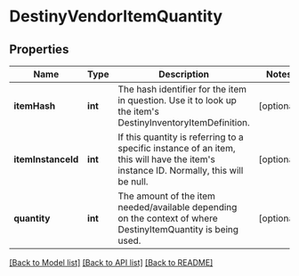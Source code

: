# DestinyVendorItemQuantity

## Properties
Name | Type | Description | Notes
------------ | ------------- | ------------- | -------------
**itemHash** | **int** | The hash identifier for the item in question. Use it to look up the item&#39;s DestinyInventoryItemDefinition. | [optional] 
**itemInstanceId** | **int** | If this quantity is referring to a specific instance of an item, this will have the item&#39;s instance ID. Normally, this will be null. | [optional] 
**quantity** | **int** | The amount of the item needed/available depending on the context of where DestinyItemQuantity is being used. | [optional] 

[[Back to Model list]](../README.md#documentation-for-models) [[Back to API list]](../README.md#documentation-for-api-endpoints) [[Back to README]](../README.md)


